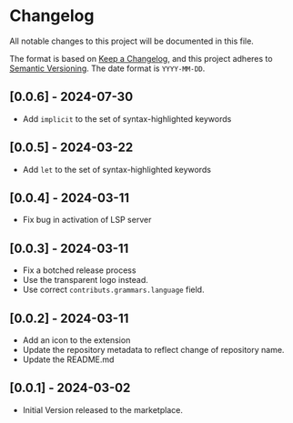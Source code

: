 # Changelog

All notable changes to this project will be documented in this file.

The format is based on [Keep a Changelog](https://keepachangelog.com/en/1.1.0/),
and this project adheres to [Semantic Versioning](https://semver.org/spec/v2.0.0.html).
The date format is `YYYY-MM-DD`.

## [0.0.6] - 2024-07-30

- Add `implicit` to the set of syntax-highlighted keywords

## [0.0.5] - 2024-03-22

- Add `let` to the set of syntax-highlighted keywords

## [0.0.4] - 2024-03-11

- Fix bug in activation of LSP server

## [0.0.3] - 2024-03-11

- Fix a botched release process
- Use the transparent logo instead.
- Use correct `contributs.grammars.language` field.

## [0.0.2] - 2024-03-11

- Add an icon to the extension
- Update the repository metadata to reflect change of repository name.
- Update the README.md

## [0.0.1] - 2024-03-02

- Initial Version released to the marketplace.
